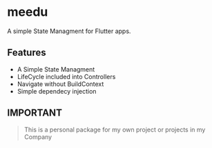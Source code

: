 # meedu
A simple State Managment for Flutter apps.


## Features
* A Simple State Managment
* LifeCycle included into Controllers
* Navigate without BuildContext
* Simple dependecy injection

## IMPORTANT
> This is a personal package for my own project or projects in my Company
